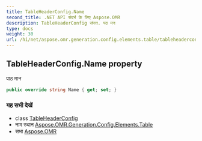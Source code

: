 ```yaml
---
title: TableHeaderConfig.Name
second_title: .NET API संदर्भ के लिए Aspose.OMR
description: TableHeaderConfig संपत्त. पठ मन
type: docs
weight: 30
url: /hi/net/aspose.omr.generation.config.elements.table/tableheaderconfig/name/
---
```

## TableHeaderConfig.Name property

पाठ मान

```csharp
public override string Name { get; set; }
```

### यह सभी देखें

* class [TableHeaderConfig](../)
* नाम स्थान [Aspose.OMR.Generation.Config.Elements.Table](../../tableheaderconfig/)
* सभा [Aspose.OMR](../../../)


